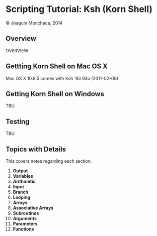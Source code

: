 # Scripting Tutorial: Ksh (Korn Shell)
© Joaquin Menchaca, 2014

## Overview

OVERVIEW

## Gettting Korn Shell on Mac OS X

Mac OS X 10.8.5 comes with Ksh '93 93u (2011-02-08).

## Getting Korn Shell on Windows


TBU

## Testing

TBU

## Topics with Details 

This covers notes regarding each section.

1. **Output**
2. **Variables**
3. **Arithmetic**
4. **Input**
5. **Branch**
6. **Looping**
7. **Arrays**
8. **Associative Arrays**
9. **Subroutines** 
10. **Arguments**
11. **Parameters**
12. **Functions**